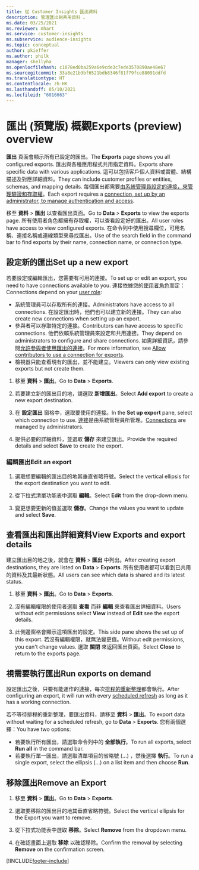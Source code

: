 ```yaml
---
title: 從 Customer Insights 匯出資料
description: 管理匯出到共用資料 。
ms.date: 03/25/2021
ms.reviewer: mhart
ms.service: customer-insights
ms.subservice: audience-insights
ms.topic: conceptual
author: pkieffer
ms.author: philk
manager: shellyha
ms.openlocfilehash: c1078ed0ba259a6e9cde3c7ede3570890ae48e67
ms.sourcegitcommit: 33a8e21b3bf6521bdb8346f81f79fce88091ddfd
ms.translationtype: HT
ms.contentlocale: zh-HK
ms.lasthandoff: 05/10/2021
ms.locfileid: "6016663"
---
```

# <a name="exports-preview-overview"></a><span data-ttu-id="e4190-103">匯出 (預覽版) 概觀</span><span class="sxs-lookup"><span data-stu-id="e4190-103">Exports (preview) overview</span></span>

<span data-ttu-id="e4190-104">**匯出** 頁面會顯示所有已設定的匯出。</span><span class="sxs-lookup"><span data-stu-id="e4190-104">The **Exports** page shows you all configured exports.</span></span> <span data-ttu-id="e4190-105">匯出與各種應用程式共用指定資料。</span><span class="sxs-lookup"><span data-stu-id="e4190-105">Exports share specific data with various applications.</span></span> <span data-ttu-id="e4190-106">這可以包括客戶個人資料或實體、結構描述及對應詳細資料。</span><span class="sxs-lookup"><span data-stu-id="e4190-106">They can include customer profiles or entities, schemas, and mapping details.</span></span> <span data-ttu-id="e4190-107">每個匯出都需要[由系統管理員設定的連接，來管理驗證和存取權](connections.md)。</span><span class="sxs-lookup"><span data-stu-id="e4190-107">Each export requires a [connection, set up by an administrator, to manage authentication and access](connections.md).</span></span>

<span data-ttu-id="e4190-108">移至 **資料** > **匯出** 以查看匯出頁面。</span><span class="sxs-lookup"><span data-stu-id="e4190-108">Go to **Data** > **Exports** to view the exports page.</span></span> <span data-ttu-id="e4190-109">所有使用者角色都擁有存取權，可以查看設定好的匯出。</span><span class="sxs-lookup"><span data-stu-id="e4190-109">All user roles have access to view configured exports.</span></span> <span data-ttu-id="e4190-110">在命令列中使用搜尋欄位，可用名稱、連接名稱或連線類型來尋找匯出。</span><span class="sxs-lookup"><span data-stu-id="e4190-110">Use of the search field in the command bar to find exports by their name, connection name, or connection type.</span></span>

## <a name="set-up-a-new-export"></a><span data-ttu-id="e4190-111">設定新的匯出</span><span class="sxs-lookup"><span data-stu-id="e4190-111">Set up a new export</span></span>

<span data-ttu-id="e4190-112">若要設定或編輯匯出，您需要有可用的連接。</span><span class="sxs-lookup"><span data-stu-id="e4190-112">To set up or edit an export, you need to have connections available to you.</span></span> <span data-ttu-id="e4190-113">連接依據您的[使用者角色](permissions.md)而定：</span><span class="sxs-lookup"><span data-stu-id="e4190-113">Connections depend on your [user role](permissions.md):</span></span>
- <span data-ttu-id="e4190-114">系統管理員可以存取所有的連接。</span><span class="sxs-lookup"><span data-stu-id="e4190-114">Administrators have access to all connections.</span></span> <span data-ttu-id="e4190-115">在設定匯出時，他們也可以建立新的連接。</span><span class="sxs-lookup"><span data-stu-id="e4190-115">They can also create new connections when setting up an export.</span></span>
- <span data-ttu-id="e4190-116">參與者可以存取特定的連接。</span><span class="sxs-lookup"><span data-stu-id="e4190-116">Contributors can have access to specific connections.</span></span> <span data-ttu-id="e4190-117">他們依賴系統管理員來設定和共用連接。</span><span class="sxs-lookup"><span data-stu-id="e4190-117">They depend on administrators to configure and share connections.</span></span> <span data-ttu-id="e4190-118">如需詳細資訊，請參閱[允許參與者使用匯出的連接](connections.md#allow-contributors-to-use-a-connection-for-exports)。</span><span class="sxs-lookup"><span data-stu-id="e4190-118">For more information, see [Allow contributors to use a connection for exports](connections.md#allow-contributors-to-use-a-connection-for-exports).</span></span>
- <span data-ttu-id="e4190-119">檢視器只能查看現有的匯出，並不能建立。</span><span class="sxs-lookup"><span data-stu-id="e4190-119">Viewers can only view existing exports but not create them.</span></span>

1. <span data-ttu-id="e4190-120">移至 **資料** > **匯出**。</span><span class="sxs-lookup"><span data-stu-id="e4190-120">Go to **Data** > **Exports**.</span></span>

1. <span data-ttu-id="e4190-121">若要建立新的匯出目的地，請選取 **新增匯出**。</span><span class="sxs-lookup"><span data-stu-id="e4190-121">Select **Add export** to create a new export destination.</span></span>

1. <span data-ttu-id="e4190-122">在 **設定匯出** 窗格中，選取要使用的連接。</span><span class="sxs-lookup"><span data-stu-id="e4190-122">In the **Set up export** pane, select which connection to use.</span></span> <span data-ttu-id="e4190-123">[連接](connections.md)是由系統管理員所管理。</span><span class="sxs-lookup"><span data-stu-id="e4190-123">[Connections](connections.md) are managed by administrators.</span></span> 

1. <span data-ttu-id="e4190-124">提供必要的詳細資料，並選取 **儲存** 來建立匯出。</span><span class="sxs-lookup"><span data-stu-id="e4190-124">Provide the required details and select **Save** to create the export.</span></span>

### <a name="edit-an-export"></a><span data-ttu-id="e4190-125">編輯匯出</span><span class="sxs-lookup"><span data-stu-id="e4190-125">Edit an export</span></span>

1. <span data-ttu-id="e4190-126">選取想要編輯的匯出目的地其垂直省略符號。</span><span class="sxs-lookup"><span data-stu-id="e4190-126">Select the vertical ellipsis for the export destination you want to edit.</span></span>

1. <span data-ttu-id="e4190-127">從下拉式清單功能表中選取 **編輯**。</span><span class="sxs-lookup"><span data-stu-id="e4190-127">Select **Edit** from the drop-down menu.</span></span>

1. <span data-ttu-id="e4190-128">變更想要更新的值並選取 **儲存**。</span><span class="sxs-lookup"><span data-stu-id="e4190-128">Change the values you want to update and select **Save**.</span></span>

## <a name="view-exports-and-export-details"></a><span data-ttu-id="e4190-129">查看匯出和匯出詳細資料</span><span class="sxs-lookup"><span data-stu-id="e4190-129">View Exports and export details</span></span>

<span data-ttu-id="e4190-130">建立匯出目的地之後，就會在 **資料** > **匯出** 中列出。</span><span class="sxs-lookup"><span data-stu-id="e4190-130">After creating export destinations, they are listed on **Data** > **Exports**.</span></span> <span data-ttu-id="e4190-131">所有使用者都可以看到已共用的資料及其最新狀態。</span><span class="sxs-lookup"><span data-stu-id="e4190-131">All users can see which data is shared and its latest status.</span></span>

1. <span data-ttu-id="e4190-132">移至 **資料** > **匯出**。</span><span class="sxs-lookup"><span data-stu-id="e4190-132">Go to **Data** > **Exports**.</span></span>

1. <span data-ttu-id="e4190-133">沒有編輯權限的使用者選取 **查看** 而非 **編輯** 來查看匯出詳細資料。</span><span class="sxs-lookup"><span data-stu-id="e4190-133">Users without edit permissions select **View** instead of **Edit** see the export details.</span></span>

1. <span data-ttu-id="e4190-134">此側邊窗格會顯示這項匯出的設定。</span><span class="sxs-lookup"><span data-stu-id="e4190-134">This side pane shows the set up of this export.</span></span> <span data-ttu-id="e4190-135">若沒有編輯權限，就無法變更值。</span><span class="sxs-lookup"><span data-stu-id="e4190-135">Without edit permissions, you can't change values.</span></span> <span data-ttu-id="e4190-136">選取 **關閉** 來返回匯出頁面。</span><span class="sxs-lookup"><span data-stu-id="e4190-136">Select **Close** to return to the exports page.</span></span>

## <a name="run-exports-on-demand"></a><span data-ttu-id="e4190-137">視需要執行匯出</span><span class="sxs-lookup"><span data-stu-id="e4190-137">Run exports on demand</span></span>

<span data-ttu-id="e4190-138">設定匯出之後，只要有能運作的連接，每次[排程的重新整理](system.md#schedule-tab)都會執行。</span><span class="sxs-lookup"><span data-stu-id="e4190-138">After configuring an export, it will run with every [scheduled refresh](system.md#schedule-tab) as long as it has a working connection.</span></span>

<span data-ttu-id="e4190-139">若不等待排程的重新整理，要匯出資料，請移至 **資料** > **匯出**。</span><span class="sxs-lookup"><span data-stu-id="e4190-139">To export data without waiting for a scheduled refresh, go to **Data** > **Exports**.</span></span> <span data-ttu-id="e4190-140">您有兩個選擇：</span><span class="sxs-lookup"><span data-stu-id="e4190-140">You have two options:</span></span>

- <span data-ttu-id="e4190-141">若要執行所有匯出，請選取命令列中的 **全部執行**。</span><span class="sxs-lookup"><span data-stu-id="e4190-141">To run all exports, select **Run all** in the command bar.</span></span> 
- <span data-ttu-id="e4190-142">若要執行單一匯出，請選取清單項目的省略號 (...) ，然後選擇 **執行**。</span><span class="sxs-lookup"><span data-stu-id="e4190-142">To run a single export, select the ellipsis (...) on a list item and then choose **Run**.</span></span>

## <a name="remove-an-export"></a><span data-ttu-id="e4190-143">移除匯出</span><span class="sxs-lookup"><span data-stu-id="e4190-143">Remove an Export</span></span>

1. <span data-ttu-id="e4190-144">移至 **資料** > **匯出**。</span><span class="sxs-lookup"><span data-stu-id="e4190-144">Go to **Data** > **Exports**.</span></span>

1. <span data-ttu-id="e4190-145">選取要移除的匯出目的地其垂直省略符號。</span><span class="sxs-lookup"><span data-stu-id="e4190-145">Select the vertical ellipsis for the Export you want to remove.</span></span>

1. <span data-ttu-id="e4190-146">從下拉式功能表中選取 **移除**。</span><span class="sxs-lookup"><span data-stu-id="e4190-146">Select **Remove** from the dropdown menu.</span></span>

1. <span data-ttu-id="e4190-147">在確認畫面上選取 **移除** 以確認移除。</span><span class="sxs-lookup"><span data-stu-id="e4190-147">Confirm the removal by selecting **Remove** on the confirmation screen.</span></span>


[!INCLUDE[footer-include](../includes/footer-banner.md)]
